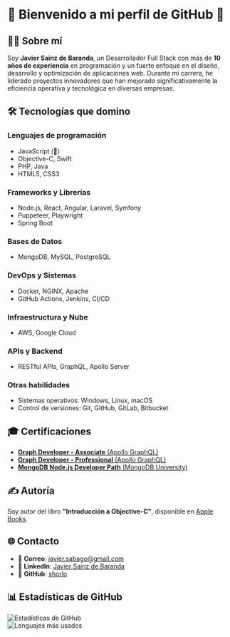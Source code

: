 # 🌟 Bienvenido a mi perfil de GitHub 🚀

## 👨‍💻 Sobre mí
Soy **Javier Sainz de Baranda**, un Desarrollador Full Stack con más de **10 años de experiencia** en programación y un fuerte enfoque en el diseño, desarrollo y optimización de aplicaciones web. Durante mi carrera, he liderado proyectos innovadores que han mejorado significativamente la eficiencia operativa y tecnológica en diversas empresas.

## 🛠️ Tecnologías que domino
### Lenguajes de programación
- JavaScript (🌟)
- Objective-C, Swift
- PHP, Java
- HTML5, CSS3

### Frameworks y Librerías
- Node.js, React, Angular, Laravel, Symfony
- Puppeteer, Playwright
- Spring Boot

### Bases de Datos
- MongoDB, MySQL, PostgreSQL

### DevOps y Sistemas
- Docker, NGINX, Apache
- GitHub Actions, Jenkins, CI/CD

### Infraestructura y Nube
- AWS, Google Cloud

### APIs y Backend
- RESTful APIs, GraphQL, Apollo Server

### Otras habilidades
- Sistemas operativos: Windows, Linux, macOS
- Control de versiones: Git, GitHub, GitLab, Bitbucket

## 🎓 Certificaciones
- [**Graph Developer - Associate** (Apollo GraphQL)](https://www.apollographql.com/tutorials/certifications/4f49ad42-709f-462e-a118-5c9b237ab2e9)
- [**Graph Developer - Professional** (Apollo GraphQL)](https://www.apollographql.com/tutorials/certifications/e031d2e2-f3e9-449b-8114-facb2ebf91f3)
- [**MongoDB Node.js Developer Path** (MongoDB University)](https://learn.mongodb.com/c/UgN3gvX4RqqqMDRMK3NB0g)

## ✍️ Autoría
Soy autor del libro **"Introducción a Objective-C"**, disponible en [Apple Books](https://books.apple.com/us/book/introducci%C3%B3n-a-objetive-c/id1408127002).

## 🌐 Contacto
- 📧 **Correo**: [javier.sabago@gmail.com](mailto:javier.sabago@gmail.com)  
- 💼 **LinkedIn**: [Javier Sainz de Baranda](https://www.linkedin.com/in/javier-sainz-de-baranda)  
- 🐙 **GitHub**: [shorlo](https://github.com/shorlo)  

## 📊 Estadísticas de GitHub
![Estadísticas de GitHub](https://github-readme-stats.vercel.app/api?username=shorlo&show_icons=true&theme=radical)  
![Lenguajes más usados](https://github-readme-stats.vercel.app/api/top-langs/?username=shorlo&layout=compact&theme=radical)
